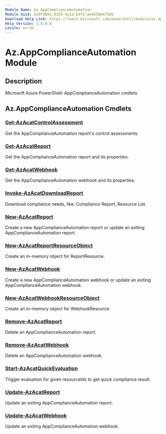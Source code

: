```yaml
---
Module Name: Az.AppComplianceAutomation
Module Guid: b20f3b01-0155-4a1a-bd73-ae56566475bb
Download Help Link: https://learn.microsoft.com/powershell/module/az.appcomplianceautomation
Help Version: 1.0.0.0
Locale: en-US
---
```


# Az.AppComplianceAutomation Module
## Description
Microsoft Azure PowerShell: AppComplianceAutomation cmdlets

## Az.AppComplianceAutomation Cmdlets
### [Get-AzAcatControlAssessment](Get-AzAcatControlAssessment.md)
Get the AppComplianceAutomation report's control assessments.

### [Get-AzAcatReport](Get-AzAcatReport.md)
Get the AppComplianceAutomation report and its properties.

### [Get-AzAcatWebhook](Get-AzAcatWebhook.md)
Get the AppComplianceAutomation webhook and its properties.

### [Invoke-AzAcatDownloadReport](Invoke-AzAcatDownloadReport.md)
Download compliance needs, like: Compliance Report, Resource List.

### [New-AzAcatReport](New-AzAcatReport.md)
Create a new AppComplianceAutomation report or update an exiting AppComplianceAutomation report.

### [New-AzAcatReportResourceObject](New-AzAcatReportResourceObject.md)
Create an in-memory object for ReportResource.

### [New-AzAcatWebhook](New-AzAcatWebhook.md)
Create a new AppComplianceAutomation webhook or update an exiting AppComplianceAutomation webhook.

### [New-AzAcatWebhookResourceObject](New-AzAcatWebhookResourceObject.md)
Create an in-memory object for WebhookResource.

### [Remove-AzAcatReport](Remove-AzAcatReport.md)
Delete an AppComplianceAutomation report.

### [Remove-AzAcatWebhook](Remove-AzAcatWebhook.md)
Delete an AppComplianceAutomation webhook.

### [Start-AzAcatQuickEvaluation](Start-AzAcatQuickEvaluation.md)
Trigger evaluation for given resourceIds to get quick compliance result.

### [Update-AzAcatReport](Update-AzAcatReport.md)
Update an exiting AppComplianceAutomation report.

### [Update-AzAcatWebhook](Update-AzAcatWebhook.md)
Update an exiting AppComplianceAutomation webhook.

